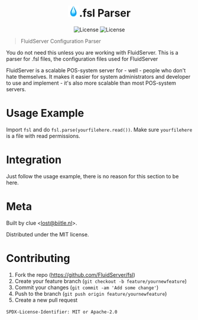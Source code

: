 <p align="center">

<h1 align="center"><img src="logo.png" width="30px" alt="Icon" title="Icon">.fsl Parser</h1>

<p align="center">
<img src="https://img.shields.io/badge/license-MIT-green" alt="License" title="License" >
<img src="https://img.shields.io/badge/license-Apache-blue" alt="License" title="License" >
</p>

</p>

> FluidServer Configuration Parser

You do not need this unless you are working with FluidServer. This is a parser for .fsl files, the configuration files used for FluidServer

FluidServer is a scalable POS-system server for - well - people who don't hate themselves. It makes it easier for system administrators and developer to use and implement - it's also more scalable than most POS-system servers.

<!--
# Installation
## Windows

Go to `fs.biitle.nl` and click on <button style="background-color: #19b4fe; border: 0px solid black; border-radius: 3px; padding: 3px 6px; color: white;">Download FluidServer</button>.

Open the installer and follow the steps, after that, you can run FluidServer.

## Linux (and Mac)
Run `curl fs.biitle.nl/install.sh | bash` to install FluidServer, follow the steps and run FluidServer from where you installed it to.

## Installerless
Clone the git repo by typing `git clone https://github.com/fgclue/fluidserver` and run the `make install`. Run `python api.py` to run FluidServer.
-->

# Usage Example

Import `fsl` and do `fsl.parse(yourfilehere.read())`. Make sure `yourfilehere` is a file with read permissions.

# Integration
Just follow the usage example, there is no reason for this section to be here.

# Meta
Built by clue <<lost@biitle.nl>>.

Distributed under the MIT license.

# Contributing
1. Fork the repo (https://github.com/FluidServer/fsl)
2. Create your feature branch (`git checkout -b feature/yournewfeature`)
3. Commit your changes (`git commit -am 'Add some change'`)
4. Push to the branch (`git push origin feature/yournewfeature`)
5. Create a new pull request

`SPDX-License-Identifier: MIT or Apache-2.0`